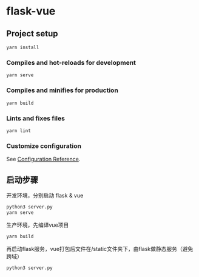 # flask-vue

## Project setup
```
yarn install
```

### Compiles and hot-reloads for development
```
yarn serve
```

### Compiles and minifies for production
```
yarn build
```

### Lints and fixes files
```
yarn lint
```

### Customize configuration
See [Configuration Reference](https://cli.vuejs.org/config/).

## 启动步骤

开发环境，分别启动 flask & vue

```bash
python3 server.py
yarn serve
```

生产环境，先编译vue项目
```bash
yarn build
```

再启动flask服务，vue打包后文件在/static文件夹下，由flask做静态服务（避免跨域）
```bash
python3 server.py
```